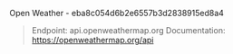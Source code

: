 Open Weather - eba8c054d6b2e6557b3d2838915ed8a4
>Endpoint: api.openweathermap.org
>Documentation: https://openweathermap.org/api